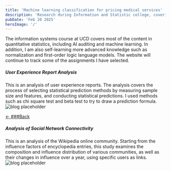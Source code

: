 ```yaml
--- 
title: 'Machine learning classification for pricing medical services'
description: 'Research during Information and Statistic college, covering advanced statistical applications such as data prediction, chi square tests, and the use of ERGM etc.'
pubDate: 'Feb 20 2025'
heroImage: '/'
--- 
```



The information systems course at UCD covers most of the content in quantitative statistics, including AI auditing and machine learning. In addition, I am also self-learning more advanced knowledge such as normalization and first-order logic language models. The website will continue to track some of the assignments I have selected.

##### User Experience Report Analysis

This is an analysis of user experience reports. The analysis covers the process of selecting statistical prediction methods by measuring sample size and features, and conducting statistical predictions. I used methods such as chi square test and beta test to try to draw a prediction formula.
![blog placeholder](/academy1.png)


<a href="javascript:history.back()" class="back-button">← ###Back</a>

##### Analysis of Social Network Connectivity

This is an analysis of the Wikipedia online community. Starting from the influence factors of encyclopedia entries, this study examines the composition and influence distribution of various communities, as well as their changes in influence over a year, using specific users as links.
![blog placeholder](/academy2.png)
